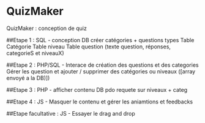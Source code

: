 # QuizMaker
QuizMaker : conception de quiz

##Etape 1 : SQL - conception DB
créer catégories + questions types
Table Catégorie
Table niveau
Table question (texte question, réponses, categorieS et niveauX)

##Etape 2 : PHP/SQL - Interace de création des questions et des categories
Gérer les question et ajouter / supprimer des catégories ou niveaux ([array envoyé a la DB)])

##Etape 3  : PHP - afficher contenu DB
pdo requete sur niveaux + categ

##Etape 4 : JS - Masquer le contenu et gérer les aniamtions et feedbacks

##Etape facultative : JS - Essayer le drag and drop
